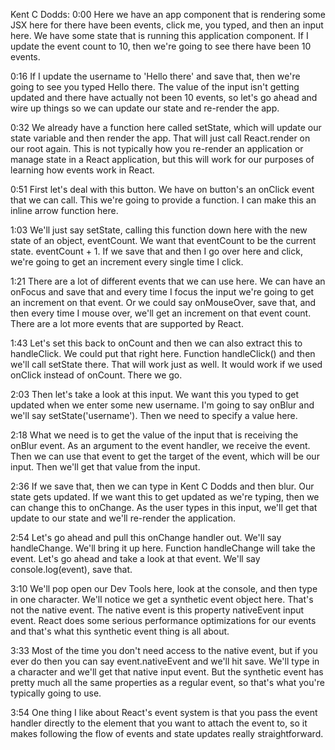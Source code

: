 Kent C Dodds: 0:00 Here we have an app component that is rendering some JSX here for there have been events, click me, you typed, and then an input here. We have some state that is running this application component. If I update the event count to 10, then we're going to see there have been 10 events.

0:16 If I update the username to 'Hello there' and save that, then we're going to see you typed Hello there. The value of the input isn't getting updated and there have actually not been 10 events, so let's go ahead and wire up things so we can update our state and re-render the app.

0:32 We already have a function here called setState, which will update our state variable and then render the app. That will just call React.render on our root again. This is not typically how you re-render an application or manage state in a React application, but this will work for our purposes of learning how events work in React.

0:51 First let's deal with this button. We have on button's an onClick event that we can call. This we're going to provide a function. I can make this an inline arrow function here.

1:03 We'll just say setState, calling this function down here with the new state of an object, eventCount. We want that eventCount to be the current state. eventCount + 1. If we save that and then I go over here and click, we're going to get an increment every single time I click.

1:21 There are a lot of different events that we can use here. We can have an onFocus and save that and every time I focus the input we're going to get an increment on that event. Or we could say onMouseOver, save that, and then every time I mouse over, we'll get an increment on that event count. There are a lot more events that are supported by React.

1:43 Let's set this back to onCount and then we can also extract this to handleClick. We could put that right here. Function handleClick() and then we'll call setState there. That will work just as well. It would work if we used onClick instead of onCount. There we go.

2:03 Then let's take a look at this input. We want this you typed to get updated when we enter some new username. I'm going to say onBlur and we'll say setState('username'). Then we need to specify a value here.

2:18 What we need is to get the value of the input that is receiving the onBlur event. As an argument to the event handler, we receive the event. Then we can use that event to get the target of the event, which will be our input. Then we'll get that value from the input.

2:36 If we save that, then we can type in Kent C Dodds and then blur. Our state gets updated. If we want this to get updated as we're typing, then we can change this to onChange. As the user types in this input, we'll get that update to our state and we'll re-render the application.

2:54 Let's go ahead and pull this onChange handler out. We'll say handleChange. We'll bring it up here. Function handleChange will take the event. Let's go ahead and take a look at that event. We'll say console.log(event), save that.

3:10 We'll pop open our Dev Tools here, look at the console, and then type in one character. We'll notice we get a synthetic event object here. That's not the native event. The native event is this property nativeEvent input event. React does some serious performance optimizations for our events and that's what this synthetic event thing is all about.

3:33 Most of the time you don't need access to the native event, but if you ever do then you can say event.nativeEvent and we'll hit save. We'll type in a character and we'll get that native input event. But the synthetic event has pretty much all the same properties as a regular event, so that's what you're typically going to use.

3:54 One thing I like about React's event system is that you pass the event handler directly to the element that you want to attach the event to, so it makes following the flow of events and state updates really straightforward.


